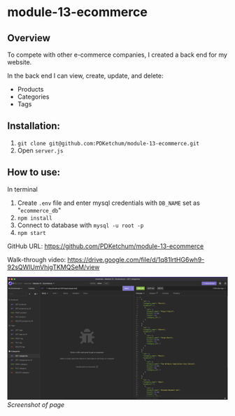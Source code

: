# module-13-ecommerce

## Overview

To compete with other e-commerce companies, I created a back end for my website.

In the back end I can view, create, update, and delete:

- Products
- Categories
- Tags

## Installation:

1. `git clone git@github.com:PDKetchum/module-13-ecommerce.git`
2. Open `server.js`

## How to use:

In terminal

1. Create `.env` file and enter mysql credentials with `DB_NAME` set as "`ecommerce_db`"
2. `npm install`
3. Connect to database with `mysql -u root -p`
4. `npm start`

GitHub URL: https://github.com/PDKetchum/module-13-ecommerce

Walk-through video: https://drive.google.com/file/d/1q81lrtHG6wh9-92sQWlUmVhjgTKMQSeM/view

![](screenshot.png)
_Screenshot of page_
